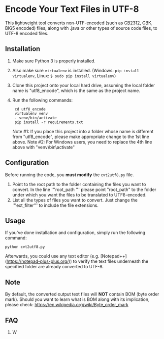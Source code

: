 # Encode Your Text Files in UTF-8

This lightweight tool converts non-UTF-encoded (such as GB2312, GBK, BIG5 encoded) files, along with .java or other types of source code files, to UTF-8 encoded files.


## Installation
1. Make sure Python 3 is properly installed. 
1. Also make sure `virtualenv` is installed. (Windows: `pip install virtualenv`, Linux: `$ sudo pip install virtualenv`)
1. Clone this project onto your local hard drive, assuming the local folder name is "utf8_encode", which is the same as the project name. 
1. Run the following commands:

        cd utf8_encode
        virtualenv venv
        . venv/bin/activate
        pip install -r requirements.txt
    
    Note #1: If you place this project into a folder whose name is different from "utf8_encode", please make appropriate change to the 1st line above.
    Note #2: For Windows users, you need to replace the 4th line above with "venv\bin\activate"

## Configuration
Before running the code, you __must modify__ the `cvt2utf8.py` file. 

1. Point to the root path to the folder containing the files you want to convert.
In the line '''root_path ''' please point "root_path" to the folder under which you want the files to be translated to UTF8-encoded. 
2. List all the types of files you want to convert. 
Just change the '''ext_filter''' to include the file extensions. 


## Usage
If you've done installation and configuration, simply run the following command:
        
    python cvt2utf8.py

Afterwards, you could use any text editor (e.g. [Notepad++] (https://notepad-plus-plus.org/)) to verify the text files underneath the specified folder are already converted to UTF-8.
        
## Note
By default, the converted output text files will __NOT__ contain BOM (byte order mark). Should you want to learn what is BOM along with its implication, please check: https://en.wikipedia.org/wiki/Byte_order_mark 

## FAQ

1. W
